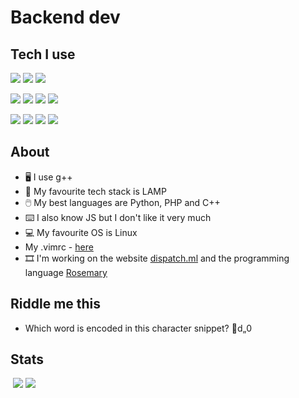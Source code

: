 # Backend dev
## Tech I use
<img SRC='https://img.shields.io/static/v1?label=app&message=VS Code&color=lightblue' /> <img SRC='https://img.shields.io/static/v1?label=app&message=GitHub&color=darkgrey' /> <img SRC='https://img.shields.io/static/v1?label=app&message=MS Edge&color=green' />

<img SRC='https://img.shields.io/static/v1?label=language&message=PHP&color=pink' /> <img SRC='https://img.shields.io/static/v1?label=language&message=Python&color=yellow' /> <img SRC='https://img.shields.io/static/v1?label=language&message=CPP&color=darkblue' /> <img SRC='https://img.shields.io/static/v1?label=language&message=HTML, CSS and JS&color=orange' />

<img SRC='https://img.shields.io/static/v1?label=framework&message=Bootstrap&color=purple' /> <img SRC='https://img.shields.io/static/v1?label=framework&message=FontAwesome&color=turquoise' /> <img SRC='https://img.shields.io/static/v1?label=framework&message=ChordCSS&color=orange' /> <img SRC='https://img.shields.io/static/v1?label=webserver&message=Apache&color=blue' />
## About
- 🖥️ I use g++
- 🍔 My favourite tech stack is LAMP
- 🖱️ My best languages are Python, PHP and C++
- ⌨️ I also know JS but I don't like it very much
- 💻 My favourite OS is Linux
- My .vimrc - [here]()
- 🎞 I'm working on the website [dispatch.ml](http://dispatch.ml) and the programming language [Rosemary](http://GitHub.com/werdl/rosemary)
<!---
werdl/werdl is a ✨ special ✨ repository because its `README.md` (this file) appears on your GitHub profile.
You can
--->
## Riddle me this
- Which word is encoded in this character snippet? d„0

## Stats
<img width="0" src="https://visitor-badge.glitch.me/badge?page_id=werdl.werdl" />
<!-- <p align="center"> <img src="https://github-readme-stats.vercel.app/api?username=werdl&show_icons=true&theme=great-gatsby" alt="werdl" /></p> -->
<img src="https://profile-counter.glitch.me/werdl/count.svg" />
<img src="https://github-readme-streak-stats.herokuapp.com/?user=werdl&theme=radical&include_all_commits=true&count_private=true" />

